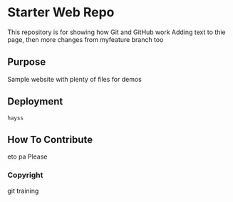 # Starter Web Repo

This repository is for showing how Git and GitHub work
Adding text to thie page, then more changes from myfeature branch too

## Purpose

Sample website with plenty of files for demos

## Deployment
	hayss


## How To Contribute
eto pa
Please

### Copyright
git training